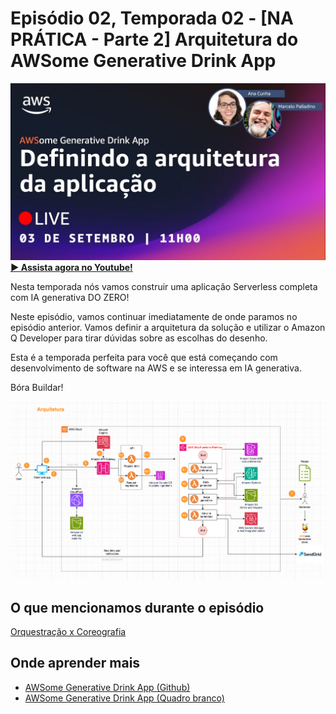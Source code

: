 # Episódio 02, Temporada 02 - [NA PRÁTICA - Parte 2] Arquitetura do AWSome Generative Drink App

[![YouTube video thumbnail](./thumb.jpg)](https://bit.ly/cdbe-s02ep02)
**[&#x25b6; Assista agora no Youtube!](https://bit.ly/cdbe-s02ep02)**

Nesta temporada nós vamos construir uma aplicação Serverless completa com IA generativa DO ZERO! 

Neste episódio, vamos continuar imediatamente de onde paramos no episódio anterior. Vamos definir a arquitetura da solução e utilizar o Amazon Q Developer para tirar dúvidas sobre as escolhas do desenho. 

Esta é a temporada perfeita para você que está começando com desenvolvimento de software na AWS e se interessa em IA generativa.

Bóra Buildar!

![Software Architecture](../../images/architecture%20s02.png)

## O que mencionamos durante o episódio

[Orquestração x Coreografia](https://docs.aws.amazon.com/pt_br/prescriptive-guidance/latest/cloud-design-patterns/cloud-design-patterns.pdf)


## Onde aprender mais

- [AWSome Generative Drink App (Github)](https://bit.ly/awsome-generative-drink-app)
- [AWSome Generative Drink App (Quadro branco)](https://bit.ly/cdbe-s02-wb)